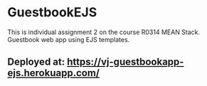 # GuestbookEJS
 This is individual assignment 2 on the course R0314 MEAN Stack. Guestbook web app using EJS templates.
 ## Deployed at: https://vj-guestbookapp-ejs.herokuapp.com/
